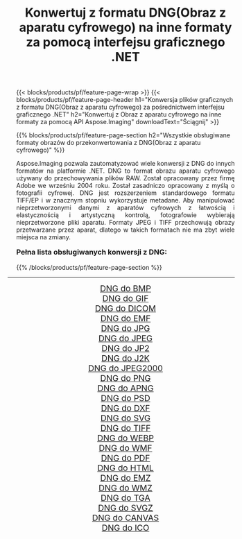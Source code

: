 ﻿---
title: Konwertuj z formatu DNG(Obraz z aparatu cyfrowego) na inne formaty za pomocą interfejsu graficznego .NET 
weight: 3920
url: /pl/net/conversion/from/dng/ 
lang: pl
langdirlevel: 2
locales: zh-hans,ja,it,ru,de,es,fr,nl,id,lt,pl,pt,vi,tr,ko,zh-hant,ar,hi,th,sv,cs,uk,he
description: Za pomocą Aspose.Imaging możesz łatwo konwertować z DNG(Obraz z aparatu cyfrowego) na inne formaty
---

{{< blocks/products/pf/feature-page-wrap >}}
{{< blocks/products/pf/feature-page-header h1="Konwersja plików graficznych z formatu DNG(Obraz z aparatu cyfrowego) za pośrednictwem interfejsu graficznego .NET" h2="Konwertuj z Obraz z aparatu cyfrowego na inne formaty za pomocą API Aspose.Imaging" downloadText="Ściągnij" >}}


{{% blocks/products/pf/feature-page-section  h2="Wszystkie obsługiwane formaty obrazów do przekonwertowania z DNG(Obraz z aparatu cyfrowego)" %}}
<p align=justify>Aspose.Imaging pozwala zautomatyzować wiele konwersji z DNG do innych formatów na platformie .NET. DNG to format obrazu aparatu cyfrowego używany do przechowywania plików RAW. Został opracowany przez firmę Adobe we wrześniu 2004 roku. Został zasadniczo opracowany z myślą o fotografii cyfrowej. DNG jest rozszerzeniem standardowego formatu TIFF/EP i w znacznym stopniu wykorzystuje metadane. Aby manipulować nieprzetworzonymi danymi z aparatów cyfrowych z łatwością i elastycznością i artystyczną kontrolą, fotografowie wybierają nieprzetworzone pliki aparatu. Formaty JPEG i TIFF przechowują obrazy przetwarzane przez aparat, dlatego w takich formatach nie ma zbyt wiele miejsca na zmiany.</p>
<h3 style="margin-top:16px;">
Pełna lista obsługiwanych konwersji z DNG:
</h3>
{{% /blocks/products/pf/feature-page-section %}}
<div class="container-fluid productfamilypage bg-gray">
    <div class="convertypes bg-gray agp-content section">
        <div class="container">
		<hr style="margin-left:-20px;"/>
		<div class="row other-converters" style="gap: 10px;font-size: 19px;text-align:center;">
		    <div class='col-md-3 other-converter remove-lp remove-rp'><a href="/imaging/pl/net/conversion/dng-to-bmp/" style="padding:15px;">DNG do BMP</a></div><div class='col-md-3 other-converter remove-lp remove-rp'><a href="/imaging/pl/net/conversion/dng-to-gif/" style="padding:15px;">DNG do GIF</a></div><div class='col-md-3 other-converter remove-lp remove-rp'><a href="/imaging/pl/net/conversion/dng-to-dicom/" style="padding:15px;">DNG do DICOM</a></div><div class='col-md-3 other-converter remove-lp remove-rp'><a href="/imaging/pl/net/conversion/dng-to-emf/" style="padding:15px;">DNG do EMF</a></div><div class='col-md-3 other-converter remove-lp remove-rp'><a href="/imaging/pl/net/conversion/dng-to-jpg/" style="padding:15px;">DNG do JPG</a></div><div class='col-md-3 other-converter remove-lp remove-rp'><a href="/imaging/pl/net/conversion/dng-to-jpeg/" style="padding:15px;">DNG do JPEG</a></div><div class='col-md-3 other-converter remove-lp remove-rp'><a href="/imaging/pl/net/conversion/dng-to-jp2/" style="padding:15px;">DNG do JP2</a></div><div class='col-md-3 other-converter remove-lp remove-rp'><a href="/imaging/pl/net/conversion/dng-to-j2k/" style="padding:15px;">DNG do J2K</a></div><div class='col-md-3 other-converter remove-lp remove-rp'><a href="/imaging/pl/net/conversion/dng-to-jpeg2000/" style="padding:15px;">DNG do JPEG2000</a></div><div class='col-md-3 other-converter remove-lp remove-rp'><a href="/imaging/pl/net/conversion/dng-to-png/" style="padding:15px;">DNG do PNG</a></div><div class='col-md-3 other-converter remove-lp remove-rp'><a href="/imaging/pl/net/conversion/dng-to-apng/" style="padding:15px;">DNG do APNG</a></div><div class='col-md-3 other-converter remove-lp remove-rp'><a href="/imaging/pl/net/conversion/dng-to-psd/" style="padding:15px;">DNG do PSD</a></div><div class='col-md-3 other-converter remove-lp remove-rp'><a href="/imaging/pl/net/conversion/dng-to-dxf/" style="padding:15px;">DNG do DXF</a></div><div class='col-md-3 other-converter remove-lp remove-rp'><a href="/imaging/pl/net/conversion/dng-to-svg/" style="padding:15px;">DNG do SVG</a></div><div class='col-md-3 other-converter remove-lp remove-rp'><a href="/imaging/pl/net/conversion/dng-to-tiff/" style="padding:15px;">DNG do TIFF</a></div><div class='col-md-3 other-converter remove-lp remove-rp'><a href="/imaging/pl/net/conversion/dng-to-webp/" style="padding:15px;">DNG do WEBP</a></div><div class='col-md-3 other-converter remove-lp remove-rp'><a href="/imaging/pl/net/conversion/dng-to-wmf/" style="padding:15px;">DNG do WMF</a></div><div class='col-md-3 other-converter remove-lp remove-rp'><a href="/imaging/pl/net/conversion/dng-to-pdf/" style="padding:15px;">DNG do PDF</a></div><div class='col-md-3 other-converter remove-lp remove-rp'><a href="/imaging/pl/net/conversion/dng-to-html/" style="padding:15px;">DNG do HTML</a></div><div class='col-md-3 other-converter remove-lp remove-rp'><a href="/imaging/pl/net/conversion/dng-to-emz/" style="padding:15px;">DNG do EMZ</a></div><div class='col-md-3 other-converter remove-lp remove-rp'><a href="/imaging/pl/net/conversion/dng-to-wmz/" style="padding:15px;">DNG do WMZ</a></div><div class='col-md-3 other-converter remove-lp remove-rp'><a href="/imaging/pl/net/conversion/dng-to-tga/" style="padding:15px;">DNG do TGA</a></div><div class='col-md-3 other-converter remove-lp remove-rp'><a href="/imaging/pl/net/conversion/dng-to-svgz/" style="padding:15px;">DNG do SVGZ</a></div><div class='col-md-3 other-converter remove-lp remove-rp'><a href="/imaging/pl/net/conversion/dng-to-canvas/" style="padding:15px;">DNG do CANVAS</a></div><div class='col-md-3 other-converter remove-lp remove-rp'><a href="/imaging/pl/net/conversion/dng-to-ico/" style="padding:15px;">DNG do ICO</a></div>
                </div>
        </div>
    </div>
</div>
<br/>

